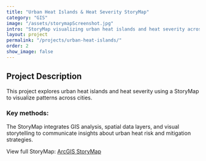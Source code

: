 ```yaml
---
title: "Urban Heat Islands & Heat Severity StoryMap"
category: "GIS"
image: "/assets/storymapScreenshot.jpg"
intro: "StoryMap visualizing urban heat islands and heat severity across regions."
layout: project
permalink: "/projects/urban-heat-islands/"
order: 2
show_image: false
---
```


## Project Description

This project explores urban heat islands and heat severity using a StoryMap to visualize patterns across cities.  

### Key methods:
The StoryMap integrates GIS analysis, spatial data layers, and visual storytelling to communicate insights about urban heat risk and mitigation strategies.  

View full StoryMap: [ArcGIS StoryMap](https://storymaps.arcgis.com/stories/3404180deb1c4478bef3eb87f87327ff)

